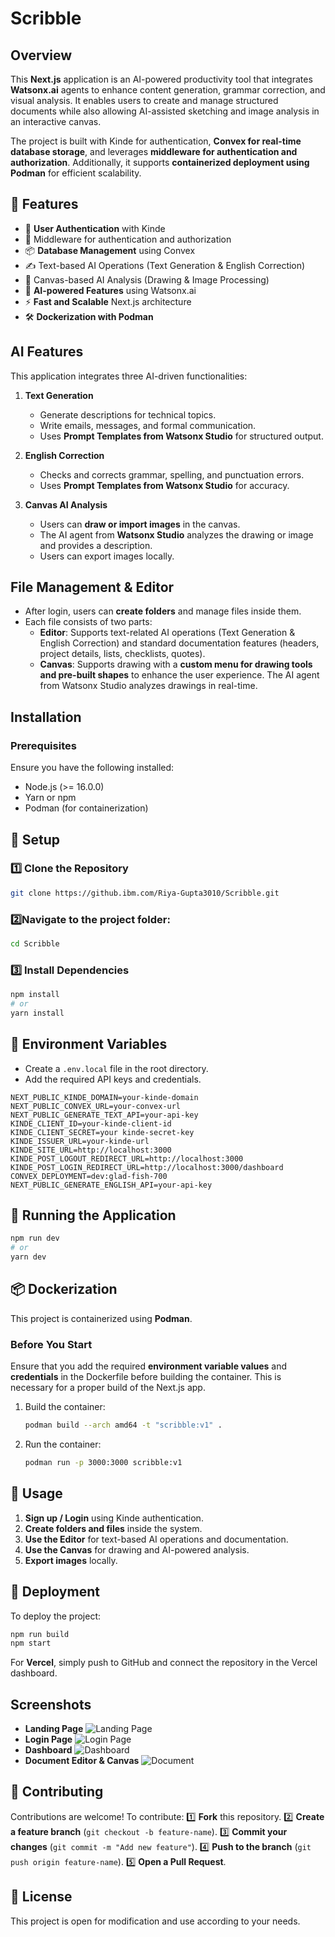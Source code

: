 # Scribble

## Overview

This **Next.js** application is an AI-powered productivity tool that integrates **Watsonx.ai** agents to enhance content generation, grammar correction, and visual analysis. It enables users to create and manage structured documents while also allowing AI-assisted sketching and image analysis in an interactive canvas.

The project is built with Kinde for authentication, **Convex for real-time database storage**, and leverages **middleware for authentication and authorization**. Additionally, it supports **containerized deployment using Podman** for efficient scalability.

## 🎯 Features

- 🔐 **User Authentication** with Kinde
- 🔄 Middleware for authentication and authorization
- 📦 **Database Management** using Convex
- ✍️ Text-based AI Operations (Text Generation & English Correction)
- 🎨 Canvas-based AI Analysis (Drawing & Image Processing)
- 🧠 **AI-powered Features** using Watsonx.ai
- ⚡ **Fast and Scalable** Next.js architecture
- 🛠️ **Dockerization with Podman**

## AI Features

This application integrates three AI-driven functionalities:

1. **Text Generation**

   - Generate descriptions for technical topics.
   - Write emails, messages, and formal communication.
   - Uses **Prompt Templates from Watsonx Studio** for structured output.

2. **English Correction**

   - Checks and corrects grammar, spelling, and punctuation errors.
   - Uses **Prompt Templates from Watsonx Studio** for accuracy.

3. **Canvas AI Analysis**

   - Users can **draw or import images** in the canvas.
   - The AI agent from **Watsonx Studio** analyzes the drawing or image and provides a description.
   - Users can export images locally.

## File Management & Editor

- After login, users can **create folders** and manage files inside them.
- Each file consists of two parts:
  - **Editor**: Supports text-related AI operations (Text Generation & English Correction) and standard documentation features (headers, project details, lists, checklists, quotes).
  - **Canvas**: Supports drawing with a **custom menu for drawing tools and pre-built shapes** to enhance the user experience. The AI agent from Watsonx Studio analyzes drawings in real-time.

## Installation

### Prerequisites

Ensure you have the following installed:

- Node.js (>= 16.0.0)
- Yarn or npm
- Podman (for containerization)

## 📌 Setup 

### 1️⃣ Clone the Repository  
   ```bash
   git clone https://github.ibm.com/Riya-Gupta3010/Scribble.git
   ```
### 2️⃣Navigate to the project folder:
   ```bash
   cd Scribble
   ```
### 3️⃣ Install Dependencies  
   ```bash
   npm install
   # or
   yarn install
   ```
## 📌 Environment Variables  
   - Create a `.env.local` file in the root directory.
   - Add the required API keys and credentials.
   ```env
   NEXT_PUBLIC_KINDE_DOMAIN=your-kinde-domain
   NEXT_PUBLIC_CONVEX_URL=your-convex-url
   NEXT_PUBLIC_GENERATE_TEXT_API=your-api-key
   KINDE_CLIENT_ID=your-kinde-client-id
   KINDE_CLIENT_SECRET=your kinde-secret-key
   KINDE_ISSUER_URL=your-kinde-url
   KINDE_SITE_URL=http://localhost:3000
   KINDE_POST_LOGOUT_REDIRECT_URL=http://localhost:3000
   KINDE_POST_LOGIN_REDIRECT_URL=http://localhost:3000/dashboard
   CONVEX_DEPLOYMENT=dev:glad-fish-700 
   NEXT_PUBLIC_GENERATE_ENGLISH_API=your-api-key
   ```
## 🚀 Running the Application 
   ```bash
   npm run dev
   # or
   yarn dev
   ```

## 📦 Dockerization

This project is containerized using **Podman**.

### Before You Start
Ensure that you add the required **environment variable values** and **credentials** in the Dockerfile before building the container. This is necessary for a proper build of the Next.js app.

1. Build the container:
   ```bash
   podman build --arch amd64 -t "scribble:v1" .
   ```
2. Run the container:
   ```bash
   podman run -p 3000:3000 scribble:v1
   ```

## 🎯 Usage 

1. **Sign up / Login** using Kinde authentication.
2. **Create folders and files** inside the system.
3. **Use the Editor** for text-based AI operations and documentation.
4. **Use the Canvas** for drawing and AI-powered analysis.
5. **Export images** locally.

## 🚀 Deployment 

To deploy the project:

```bash
npm run build
npm start
```

For **Vercel**, simply push to GitHub and connect the repository in the Vercel dashboard.
## Screenshots
- **Landing Page**
![Landing Page](public/landing.jpeg)
- **Login Page**
![Login Page](public/login.jpeg)
- **Dashboard**
![Dashboard](public/dashboard.jpeg)
- **Document Editor & Canvas**
![Document](public/document.jpeg)

## 👥 Contributing  
Contributions are welcome! To contribute:
1️⃣ **Fork** this repository.
2️⃣ **Create a feature branch** (`git checkout -b feature-name`).
3️⃣ **Commit your changes** (`git commit -m "Add new feature"`).
4️⃣ **Push to the branch** (`git push origin feature-name`).
5️⃣ **Open a Pull Request**.



## 📜 License  
This project is open for modification and use according to your needs.
